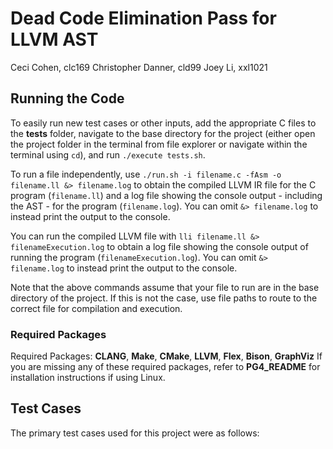 # Dead Code Elimination Pass for LLVM AST
Ceci Cohen, clc169
Christopher Danner, cld99
Joey Li, xxl1021

## Running the Code
To easily run new test cases or other inputs, add the appropriate C files to the **tests** folder, navigate to the base directory for the project (either open the project folder in the terminal from file explorer or navigate within the terminal using `cd`), and run `./execute tests.sh`.

To run a file independently, use `./run.sh -i filename.c -fAsm -o filename.ll &> filename.log` to obtain the compiled LLVM IR file for the C program (`filename.ll`) and a log file showing the console output - including the AST - for the program (`filename.log`). You can omit `&> filename.log` to instead print the output to the console.

You can run the compiled LLVM file with `lli filename.ll &> filenameExecution.log` to obtain a log file showing the console output of running the program (`filenameExecution.log`). You can omit `&> filename.log` to instead print the output to the console.

Note that the above commands assume that your file to run are in the base directory of the project. If this is not the case, use file paths to route to the correct file for compilation and execution.

### Required Packages
Required Packages: **CLANG**, **Make**, **CMake**, **LLVM**, **Flex**, **Bison**, **GraphViz**
If you are missing any of these required packages, refer to **PG4_README** for installation instructions if using Linux.

## Test Cases
The primary test cases used for this project were as follows: